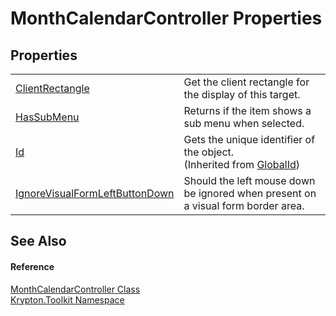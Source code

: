 # MonthCalendarController Properties




## Properties
<table>
<tr>
<td><a href="c77ddfd3-515c-7d07-f96d-f33888775b8a.md">ClientRectangle</a></td>
<td>Get the client rectangle for the display of this target.</td></tr>
<tr>
<td><a href="8b9e344c-c1e0-0023-6579-1b31e9da70d0.md">HasSubMenu</a></td>
<td>Returns if the item shows a sub menu when selected.</td></tr>
<tr>
<td><a href="71a6846f-bfb6-fb58-b361-6b43ae0583a8.md">Id</a></td>
<td>Gets the unique identifier of the object.<br />(Inherited from <a href="9ef2ca3a-e03e-8927-105a-2f9a6fbdf849.md">GlobalId</a>)</td></tr>
<tr>
<td><a href="89397686-cc71-32a4-0ca6-73098a3cf79b.md">IgnoreVisualFormLeftButtonDown</a></td>
<td>Should the left mouse down be ignored when present on a visual form border area.</td></tr>
</table>

## See Also


#### Reference
<a href="a7f8d630-8e5a-d3bf-b4de-4c89f8b5058b.md">MonthCalendarController Class</a>  
<a href="79d2eac2-21f4-54ff-7552-b20c33c30600.md">Krypton.Toolkit Namespace</a>  
